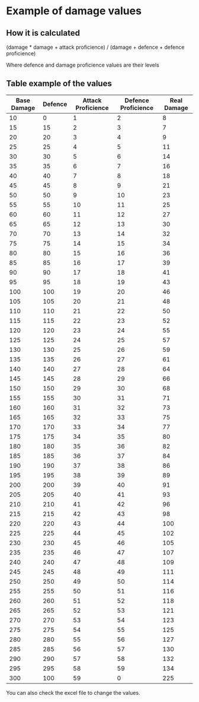 # Example of damage values

## How it is calculated

(damage \* damage + attack proficience) / (damage + defence + defence proficience)

Where defence and damage proficience values are their levels

## Table example of the values

| Base Damage | Defence | Attack Proficience | Defence Proficience | Real Damage |
| ----------- | ------- | ------------------ | ------------------- | ----------- |
| 10          | 0       | 1                  | 2                   | 8           |
| 15          | 15      | 2                  | 3                   | 7           |
| 20          | 20      | 3                  | 4                   | 9           |
| 25          | 25      | 4                  | 5                   | 11          |
| 30          | 30      | 5                  | 6                   | 14          |
| 35          | 35      | 6                  | 7                   | 16          |
| 40          | 40      | 7                  | 8                   | 18          |
| 45          | 45      | 8                  | 9                   | 21          |
| 50          | 50      | 9                  | 10                  | 23          |
| 55          | 55      | 10                 | 11                  | 25          |
| 60          | 60      | 11                 | 12                  | 27          |
| 65          | 65      | 12                 | 13                  | 30          |
| 70          | 70      | 13                 | 14                  | 32          |
| 75          | 75      | 14                 | 15                  | 34          |
| 80          | 80      | 15                 | 16                  | 36          |
| 85          | 85      | 16                 | 17                  | 39          |
| 90          | 90      | 17                 | 18                  | 41          |
| 95          | 95      | 18                 | 19                  | 43          |
| 100         | 100     | 19                 | 20                  | 46          |
| 105         | 105     | 20                 | 21                  | 48          |
| 110         | 110     | 21                 | 22                  | 50          |
| 115         | 115     | 22                 | 23                  | 52          |
| 120         | 120     | 23                 | 24                  | 55          |
| 125         | 125     | 24                 | 25                  | 57          |
| 130         | 130     | 25                 | 26                  | 59          |
| 135         | 135     | 26                 | 27                  | 61          |
| 140         | 140     | 27                 | 28                  | 64          |
| 145         | 145     | 28                 | 29                  | 66          |
| 150         | 150     | 29                 | 30                  | 68          |
| 155         | 155     | 30                 | 31                  | 71          |
| 160         | 160     | 31                 | 32                  | 73          |
| 165         | 165     | 32                 | 33                  | 75          |
| 170         | 170     | 33                 | 34                  | 77          |
| 175         | 175     | 34                 | 35                  | 80          |
| 180         | 180     | 35                 | 36                  | 82          |
| 185         | 185     | 36                 | 37                  | 84          |
| 190         | 190     | 37                 | 38                  | 86          |
| 195         | 195     | 38                 | 39                  | 89          |
| 200         | 200     | 39                 | 40                  | 91          |
| 205         | 205     | 40                 | 41                  | 93          |
| 210         | 210     | 41                 | 42                  | 96          |
| 215         | 215     | 42                 | 43                  | 98          |
| 220         | 220     | 43                 | 44                  | 100         |
| 225         | 225     | 44                 | 45                  | 102         |
| 230         | 230     | 45                 | 46                  | 105         |
| 235         | 235     | 46                 | 47                  | 107         |
| 240         | 240     | 47                 | 48                  | 109         |
| 245         | 245     | 48                 | 49                  | 111         |
| 250         | 250     | 49                 | 50                  | 114         |
| 255         | 255     | 50                 | 51                  | 116         |
| 260         | 260     | 51                 | 52                  | 118         |
| 265         | 265     | 52                 | 53                  | 121         |
| 270         | 270     | 53                 | 54                  | 123         |
| 275         | 275     | 54                 | 55                  | 125         |
| 280         | 280     | 55                 | 56                  | 127         |
| 285         | 285     | 56                 | 57                  | 130         |
| 290         | 290     | 57                 | 58                  | 132         |
| 295         | 295     | 58                 | 59                  | 134         |
| 300         | 100     | 59                 | 0                   | 225         |

You can also check the excel file to change the values.
